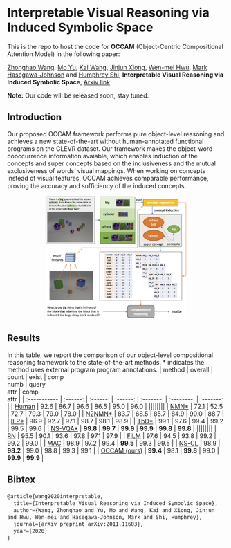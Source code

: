 # Interpretable Visual Reasoning via Induced Symbolic Space

This is the repo to host the code  for **OCCAM** (Object-Centric Compositional Attention Model) in the following paper:

[Zhonghao Wang](https://scholar.google.com/citations?user=opL6CL8AAAAJ&hl=en), [Mo Yu](https://scholar.google.com/citations?user=vC8DssQAAAAJ&hl=en), [Kai Wang](https://scholar.google.com/citations?user=_yK8SN0AAAAJ&hl=en), [Jinjun Xiong](https://scholar.google.com/citations?user=tRt1xPYAAAAJ&hl=en), [Wen-mei Hwu](https://scholar.google.com/citations?user=ohjQPx8AAAAJ&hl=en), [Mark Hasegawa-Johnson](https://scholar.google.com/citations?hl=en&user=18O0OAwAAAAJ&view_op=list_works&sortby=pubdate) and [Humphrey Shi](https://www.humphreyshi.com/), **Interpretable Visual Reasoning via Induced Symbolic Space**, [Arxiv link](https://arxiv.org/abs/2011.11603). 

**Note:**
Our code will be released soon, stay tuned.


## Introduction
Our proposed OCCAM framework performs pure object-level reasoning and achieves a new state-of-the-art without human-annotated functional programs on the CLEVR dataset. Our framework makes the object-word cooccurrence information avaiable, which enables induction of the concepts and super concepts based on the inclusiveness and the mutual exclusiveness of words’ visual mappings. When working on concepts instead of visual features, OCCAM achieves comparable performance, proving the accuracy and sufﬁciency of the induced concepts.

<p align="center">
  <img src=".github/teaser.png" width="65%">
</p>

## Results
In this table, we report the comparison of our object-level compositional reasoning framework to the state-of-the-art methods. * indicates the method uses external program program annotations. 
| method       | overall  |  count   |  exist   | comp<br>numb | query<br>attr | comp<br>attr |
| :----------- | :------: | :------: | :------: | :-------: | :--------: | :-------: |
| [Human](https://openaccess.thecvf.com/content_ICCV_2017/papers/Johnson_Inferring_and_Executing_ICCV_2017_paper.pdf)    |   92.6   |   86.7   |   96.6   |   86.5    |    95.0    |   96.0    |
||||||||
| [NMN*](https://openaccess.thecvf.com/content_cvpr_2016/papers/Andreas_Neural_Module_Networks_CVPR_2016_paper.pdf)     |   72.1   |   52.5   |   72.7   |   79.3    |    79.0    |   78.0    |
| [N2NMN*](https://openaccess.thecvf.com/content_ICCV_2017/papers/Hu_Learning_to_Reason_ICCV_2017_paper.pdf)   |   83.7   |   68.5   |   85.7   |   84.9    |    90.0    |   88.7    |
| [IEP*](https://openaccess.thecvf.com/content_ICCV_2017/papers/Johnson_Inferring_and_Executing_ICCV_2017_paper.pdf)     |   96.9   |   92.7   |   97.1   |   98.7    |    98.1    |   98.9    |
| [TbD*](https://openaccess.thecvf.com/content_cvpr_2018/papers/Mascharka_Transparency_by_Design_CVPR_2018_paper.pdf)     |   99.1   |   97.6   |   99.4   |   99.2    |    99.5    |   99.6    |
| [NS-VQA*](https://proceedings.neurips.cc/paper/2018/file/5e388103a391daabe3de1d76a6739ccd-Paper.pdf)  | **99.8** | **99.7** | **99.9** | **99.9**  |  **99.8**  | **99.8**  |
||||||||
| [RN](https://papers.nips.cc/paper/2017/file/e6acf4b0f69f6f6e60e9a815938aa1ff-Paper.pdf)       |   95.5   |   90.1   |   93.6   |   97.8    |    97.1    |   97.9    |
| [FiLM](https://arxiv.org/pdf/1709.07871.pdf)     |   97.6   |   94.5   |   93.8   |   99.2    |    99.2    |   99.0    |
| [MAC](https://arxiv.org/pdf/1803.03067.pdf)      |   98.9   |   97.2   |   99.4   | **99.5**  |    99.3    |   99.5    |
| [NS-CL](http://nscl.csail.mit.edu/data/papers/2019ICLR-NSCL.pdf)    |   98.9   | **98.2** |   99.0   |   98.8    |    99.3    |   99.1    |
| [OCCAM (ours)](https://arxiv.org/pdf/2011.11603.pdf) | **99.4** |   98.1   | **99.8** |   99.0    |  **99.9**  | **99.9**  |



## Bibtex
```
@article{wang2020interpretable,
  title={Interpretable Visual Reasoning via Induced Symbolic Space},
  author={Wang, Zhonghao and Yu, Mo and Wang, Kai and Xiong, Jinjun and Hwu, Wen-mei and Hasegawa-Johnson, Mark and Shi, Humphrey},
  journal={arXiv preprint arXiv:2011.11603},
  year={2020}
}
```
